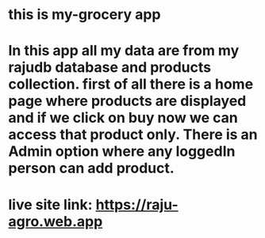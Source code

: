 # this is my-grocery app

# In this app all my data are from my rajudb database and products collection. first of all there is a home page where products are displayed and if we click on buy now we can access that product only. There is an Admin option where any loggedIn person can add product.

# live site link: https://raju-agro.web.app
